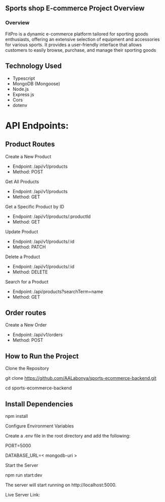 ## Sports shop E-commerce Project Overview

### Overview

FitPro is a dynamic e-commerce platform tailored for sporting goods enthusiasts, offering an extensive selection of equipment and accessories for various sports. It provides a user-friendly interface that allows customers to easily browse, purchase, and manage their sporting goods

## Technology Used

- Typescript
- MongoDB (Mongoose)
- Node.js
- Express js
- Cors
- dotenv

# API Endpoints:

## Product Routes

Create a New Product

- Endpoint: /api/v1/products
- Method: POST

Get All Products

- Endpoint: /api/v1/products
- Method: GET

Get a Specific Product by ID

- Endpoint: /api/v1/products/:productId
- Method: GET

Update Product

- Endpoint: /api/v1/products/:id
- Method: PATCH

Delete a Product

- Endpoint: /api/v1/products/:id
- Method: DELETE

Search for a Product

- Endpoint: /api/products?searchTerm=name
- Method: GET

## Order routes

Create a New Order

- Endpoint: /api/v1/orders
- Method: POST

## How to Run the Project

Clone the Repository

git clone https://github.com/AALabonya/sports-ecommerce-backend.git

cd sports-ecommerce-backend

## Install Dependencies

npm install

Configure Environment Variables

Create a .env file in the root directory and add the following:

PORT=5000

DATABASE_URL=< mongodb-uri >

Start the Server

npm run start:dev

The server will start running on http://localhost:5000.

Live Server Link:
